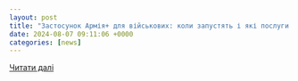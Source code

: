 ```yaml
---
layout: post
title: "Застосунок Армія+ для військових: коли запустять і які послуги стануть доступнішими"
date: 2024-08-07 09:11:06 +0000
categories: [news]
---
```


[Читати далі](https://fakty.com.ua/ua/ukraine/20240806-zastosunok-armiya-dlya-vijskovyh-koly-zapustyat-i-yaki-poslugy-stanut-dostupnishymy/)
